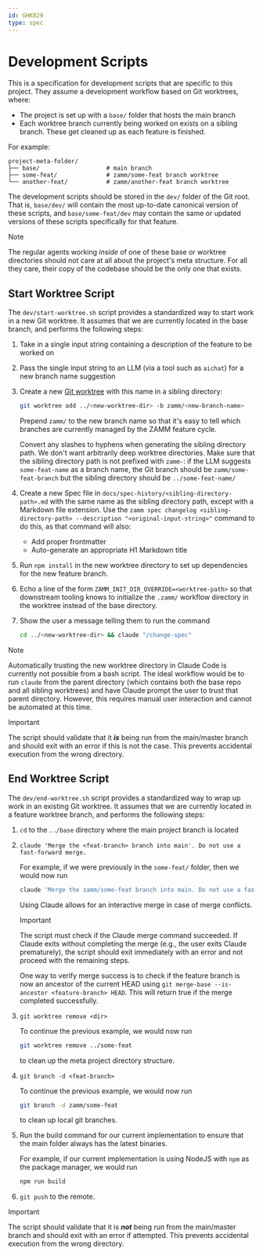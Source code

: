 ```yaml
---
id: GHK829
type: spec
---
```


# Development Scripts

This is a specification for development scripts that are specific to this project. They assume a development workflow based on Git worktrees, where:

- The project is set up with a `base/` folder that hosts the main branch
- Each worktree branch currently being worked on exists on a sibling branch. These get cleaned up as each feature is finished.

For example:

```
project-meta-folder/
├── base/                   # main branch
├── some-feat/              # zamm/some-feat branch worktree
└── another-feat/           # zamm/another-feat branch worktree
```

The development scripts should be stored in the `dev/` folder of the Git root. That is, `base/dev/` will contain the most up-to-date canonical version of these scripts, and `base/some-feat/dev` may contain the same or updated versions of these scripts specifically for that feature.

> [!NOTE]
> The regular agents working _inside_ of one of these base or worktree directories should not care at all about the project's meta structure. For all they care, their copy of the codebase should be the only one that exists.

## Start Worktree Script

The `dev/start-worktree.sh` script provides a standardized way to start work in a new Git worktree. It assumes that we are currently located in the base branch, and performs the following steps:

1. Take in a single input string containing a description of the feature to be worked on
2. Pass the single input string to an LLM (via a tool such as `aichat`) for a new branch name suggestion
3. Create a new [Git worktree](https://git-scm.com/docs/git-worktree) with this name in a sibling directory:

   ```bash
   git worktree add ../<new-worktree-dir> -b zamm/<new-branch-name>
   ```

   Prepend `zamm/` to the new branch name so that it's easy to tell which branches are currently managed by the ZAMM feature cycle.

   Convert any slashes to hyphens when generating the sibling directory path. We don't want arbitrarily deep worktree directories. Make sure that the sibling directory path is not prefixed with `zamm-`: if the LLM suggests `some-feat-name` as a branch name, the Git branch should be `zamm/some-feat-branch` but the sibling directory should be `../some-feat-name/`

4. Create a new Spec file in `docs/spec-history/<sibling-directory-path>.md` with the same name as the sibling directory path, except with a Markdown file extension. Use the `zamm spec changelog <sibling-directory-path> --description "<original-input-string>"` command to do this, as that command will also:
   - Add proper frontmatter
   - Auto-generate an appropriate H1 Markdown title
5. Run `npm install` in the new worktree directory to set up dependencies for the new feature branch.
6. Echo a line of the form `ZAMM_INIT_DIR_OVERRIDE=<worktree-path>` so that downstream tooling knows to initialize the `.zamm/` workflow directory in the worktree instead of the base directory.
7. Show the user a message telling them to run the command

   ```bash
   cd ../<new-worktree-dir> && claude "/change-spec"
   ```

> [!NOTE]
> Automatically trusting the new worktree directory in Claude Code is currently not possible from a bash script. The ideal workflow would be to run `claude` from the parent directory (which contains both the base repo and all sibling worktrees) and have Claude prompt the user to trust that parent directory. However, this requires manual user interaction and cannot be automated at this time.

> [!IMPORTANT]
> The script should validate that it **_is_** being run from the main/master branch and should exit with an error if this is not the case. This prevents accidental execution from the wrong directory.

## End Worktree Script

The `dev/end-worktree.sh` script provides a standardized way to wrap up work in an existing Git worktree. It assumes that we are currently located in a feature worktree branch, and performs the following steps:

1. `cd` to the `../base` directory where the main project branch is located
2. `claude 'Merge the <feat-branch> branch into main'. Do not use a fast-forward merge.`

   For example, if we were previously in the `some-feat/` folder, then we would now run

   ```bash
   claude 'Merge the zamm/some-feat branch into main. Do not use a fast-forward merge.'
   ```

   Using Claude allows for an interactive merge in case of merge conflicts.

   > [!IMPORTANT]
   > The script must check if the Claude merge command succeeded. If Claude exits without completing the merge (e.g., the user exits Claude prematurely), the script should exit immediately with an error and not proceed with the remaining steps.
   >
   > One way to verify merge success is to check if the feature branch is now an ancestor of the current HEAD using `git merge-base --is-ancestor <feature-branch> HEAD`. This will return true if the merge completed successfully.

3. `git worktree remove <dir>`

   To continue the previous example, we would now run

   ```bash
   git worktree remove ../some-feat
   ```

   to clean up the meta project directory structure.

4. `git branch -d <feat-branch>`

   To continue the previous example, we would now run

   ```bash
   git branch -d zamm/some-feat
   ```

   to clean up local git branches.

5. Run the build command for our current implementation to ensure that the main folder always has the latest binaries.

   For example, if our current implementation is using NodeJS with `npm` as the package manager, we would run

   ```bash
   npm run build
   ```

6. `git push` to the remote.

> [!IMPORTANT]
> The script should validate that it is **_not_** being run from the main/master branch and should exit with an error if attempted. This prevents accidental execution from the wrong directory.
